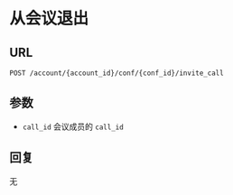# 从会议退出

## URL

```
POST /account/{account_id}/conf/{conf_id}/invite_call
```

## 参数

- `call_id` 会议成员的 `call_id`

## 回复

无
